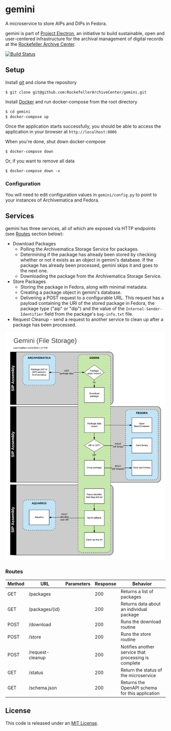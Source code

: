 # gemini
A microservice to store AIPs and DIPs in Fedora.

gemini is part of [Project Electron](https://github.com/RockefellerArchiveCenter/project_electron), an initiative to build sustainable, open and user-centered infrastructure for the archival management of digital records at the [Rockefeller Archive Center](http://rockarch.org/).

[![Build Status](https://travis-ci.org/RockefellerArchiveCenter/gemini.svg?branch=master)](https://travis-ci.org/RockefellerArchiveCenter/gemini)

## Setup

Install [git](https://git-scm.com/) and clone the repository

    $ git clone git@github.com:RockefellerArchiveCenter/gemini.git

Install [Docker](https://store.docker.com/search?type=edition&offering=community) and run docker-compose from the root directory

    $ cd gemini
    $ docker-compose up

Once the application starts successfully, you should be able to access the application in your browser at `http://localhost:8006`

When you're done, shut down docker-compose

    $ docker-compose down

Or, if you want to remove all data

    $ docker-compose down -v


### Configuration

You will need to edit configuration values in `gemini/config.py` to point to your instances of Archivematica and Fedora.


## Services

gemini has three services, all of which are exposed via HTTP endpoints (see [Routes](#routes) section below):

* Download Packages
  * Polling the Archivematica Storage Service for packages.
  * Determining if the package has already been stored by checking whether or not it exists as an object in gemini's database. If the package has already been processed, gemini skips it and goes to the next one.
  * Downloading the package from the Archivematica Storage Service.
* Store Packages
  * Storing the package in Fedora, along with minimal metadata.
  * Creating a package object in gemini's database.
  * Delivering a POST request to a configurable URL. This request has a payload containing the URI of the stored package in Fedora, the package type ("aip" or "dip") and the value of the `Internal-Sender-Identifier` field from the package's `bag-info.txt` file.
* Request Cleanup - send a request to another service to clean up after a package has been processed.

![File storage diagram](gemini-services.png)


### Routes

| Method | URL | Parameters | Response  | Behavior  |
|--------|-----|---|---|---|
|GET|/packages| |200|Returns a list of packages|
|GET|/packages/{id}| |200|Returns data about an individual package|
|POST|/download||200|Runs the download routine|
|POST|/store||200|Runs the store routine|
|POST|/request-cleanup||200|Notifies another service that processing is complete|
|GET|/status||200|Return the status of the microservice|
|GET|/schema.json||200|Returns the OpenAPI schema for this application|


## License

This code is released under an [MIT License](LICENSE).

